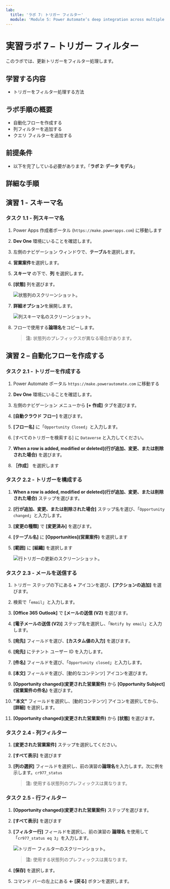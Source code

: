 ```yaml
---
lab:
  title: 'ラボ 7: トリガー フィルター'
  module: 'Module 5: Power Automate’s deep integration across multiple data sources'
---
```


# 実習ラボ 7 – トリガー フィルター

このラボでは、更新トリガーをフィルター処理します。

## 学習する内容

- トリガーをフィルター処理する方法

## ラボ手順の概要

- 自動化フローを作成する
- 列フィルターを追加する
- クエリ フィルターを追加する

## 前提条件

- 以下を完了している必要があります。「**ラボ 2: データ モデル**」

## 詳細な手順

## 演習 1 - スキーマ名

### タスク 1.1 - 列スキーマ名

1. Power Apps 作成者ポータル (`https://make.powerapps.com`) に移動します

1. **Dev One** 環境にいることを確認します。

1. 左側のナビゲーション ウィンドウで、**テーブル**を選択します。

1. **営業案件**を選択します。

1. **スキーマ** の下で、**列** を選択します。

1. **[状態]** 列を選びます。

    ![状態列のスクリーンショット。](../media/opportunity-status-column.png)

1. **詳細オプション**を展開します。

    ![列スキーマ名のスクリーンショット。](../media/column-schema-name.png)

1. フローで使用する**論理名**をコピーします。

   > **注:** 状態列のプレフィックスが異なる場合があります。


## 演習 2 – 自動化フローを作成する

### タスク 2.1 - トリガーを作成する

1. Power Automate ポータル `https://make.powerautomate.com` に移動する

1. **Dev One** 環境にいることを確認します。

1. 左側のナビゲーション メニューから **[+ 作成]** タブを選びます。

1. **[自動クラウド フロー]** を選びます。

1. **[フロー名]** に「`Opportunity Closed`」と入力します。

1. [すべてのトリガーを検索する] に `Dataverse` と入力してください。

1. **When a row is added, modified or deleted]\(行が追加、変更、または削除された場合\)** を選びます。

1. **［作成］** を選択します


### タスク 2.2 - トリガーを構成する

1. **When a row is added, modified or deleted]\(行が追加、変更、または削除された場合\)** ステップを選びます。

1. **[行が追加、変更、または削除された場合]** ステップ名を選び、「`Opportunity changed`」と入力します。

1. **[変更の種類]** で **[変更済み]** を選びます。

1. **[テーブル名]** に **[Opportunities]\(営業案件\)** を選択します

1. **[範囲]** に **[組織]** を選択します

    ![行トリガーの更新のスクリーンショット。](../media/update-trigger.png)


### タスク 2.3 - メールを送信する

1. トリガー ステップの下にある **+** アイコンを選び、**[アクションの追加]** を選びます。

1. 検索で「`email`」と入力します。

1. **[Office 365 Outlook]** で **[メールの送信 (V2)** を選びます。

1. **[電子メールの送信 (V2)]** ステップ名を選択し、「`Notify by email`」と入力します。

1. **[宛先]** フィールドを選び、**[カスタム値の入力]** を選びます。

1. **[宛先]** にテナント ユーザー ID を入力します。

1. **[件名]** フィールドを選び、「`Opportunity closed`」と入力します。

1. **[本文]** フィールドを選び、[動的なコンテンツ] アイコンを選びます。

1. **[Opportunity changed]\(変更された営業案件\)** から **[Opportunity Subject]\(営業案件の件名\)** を選びます。

1. **"本文"** フィールドを選択し、[動的コンテンツ] アイコンを選択してから、**[詳細]** を選択します。

1. **[Opportunity changed]\(変更された営業案件\)** から **[状態]** を選びます。


### タスク 2.4 - 列フィルター

1. **[変更された営業案件]** ステップを選択してください。

1. **[すべて表示]** を選びます

1. **[列の選択]** フィールドを選択し、前の演習の**論理名**を入力します。次に例を示します。`cr977_status`

   > **注:**  使用する状態列のプレフィックスは異なります。


### タスク 2.5 - 行フィルター

1. **[Opportunity changed]\(変更された営業案件\)** ステップを選びます。

1. **[すべて表示]** を選びます

1. **[フィルター行]** フィールドを選択し、前の演習の **論理名** を使用して「`cr977_status eq 3`」を入力します。

    ![トリガー フィルターのスクリーンショット。](../media/trigger-filter.png)

    > **注:**  使用する状態列のプレフィックスは異なります。

1. **[保存]** を選択します。

1. コマンド バーの左上にある **<-** **[戻る]** ボタンを選択します。

